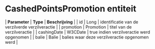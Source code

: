 ---
---

# CashedPointsPromotion entiteit

| **Parameter** | **Type** | **Beschrijving** |
| id | Long | identificatie van de verzilverde verzilveractie |
| promotion | Promotion | titel van de verzilveractie |
| cashingDate | W3CDate | true indien verzilveractie werd opgenomen |
| balie | Balie | balies waar deze verzilveractie opgenomen werd |